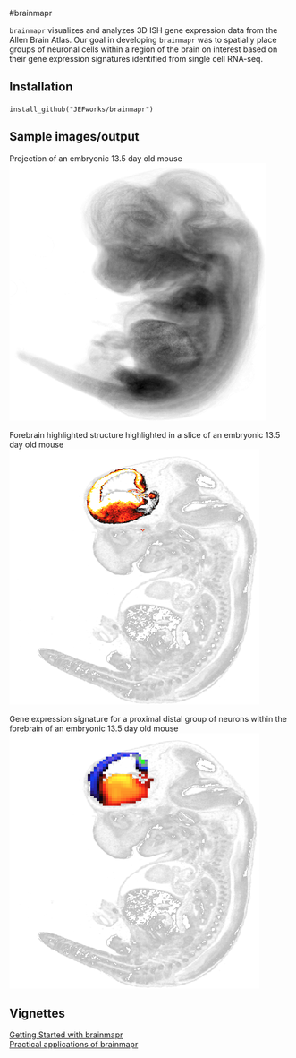 #brainmapr

`brainmapr` visualizes and analyzes 3D ISH gene expression data from the Allen Brain Atlas. Our goal in developing `brainmapr` was to spatially place groups of neuronal cells within a region of the brain on interest based on their gene expression signatures identified from single cell RNA-seq.

## Installation
`install_github("JEFworks/brainmapr")`

## Sample images/output
Projection of an embryonic 13.5 day old mouse  
![](sample_images/mouse_projection.png)


Forebrain highlighted structure highlighted in a slice of an embryonic 13.5 day old mouse  
![](sample_images/mouse_slice_forebrain.png)


Gene expression signature for a proximal distal group of neurons within the forebrain of an embryonic 13.5 day old mouse  
![](sample_images/mouse_slice_gene_exp.png)

## Vignettes
[Getting Started with brainmapr](vignettes/brainmapr-vignette.pdf)  
[Practical applications of brainmapr](vignettes/pagoda-vignette.pdf)
